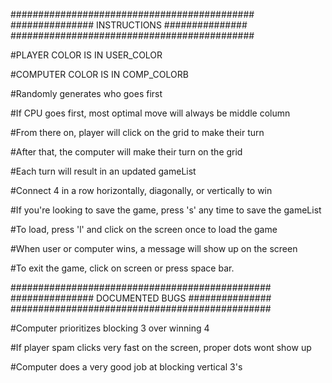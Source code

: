 ############################################
############### INSTRUCTIONS ###############
############################################

#PLAYER COLOR IS IN USER_COLOR

#COMPUTER COLOR IS IN COMP_COLORB

#Randomly generates who goes first

#If CPU goes first, most optimal move will always be middle column

#From there on, player will click on the grid to make their turn

#After that, the computer will make their turn on the grid

#Each turn will result in an updated gameList

#Connect 4 in a row horizontally, diagonally, or vertically to win

#If you're looking to save the game, press 's' any time to save the gameList

#To load, press 'l' and click on the screen once to load the game

#When user or computer wins, a message will show up on the screen

#To exit the game, click on screen or press space bar.

###############################################
############### DOCUMENTED BUGS ###############
###############################################

#Computer prioritizes blocking 3 over winning 4

#If player spam clicks very fast on the screen, proper dots wont show up

#Computer does a very good job at blocking vertical 3's
